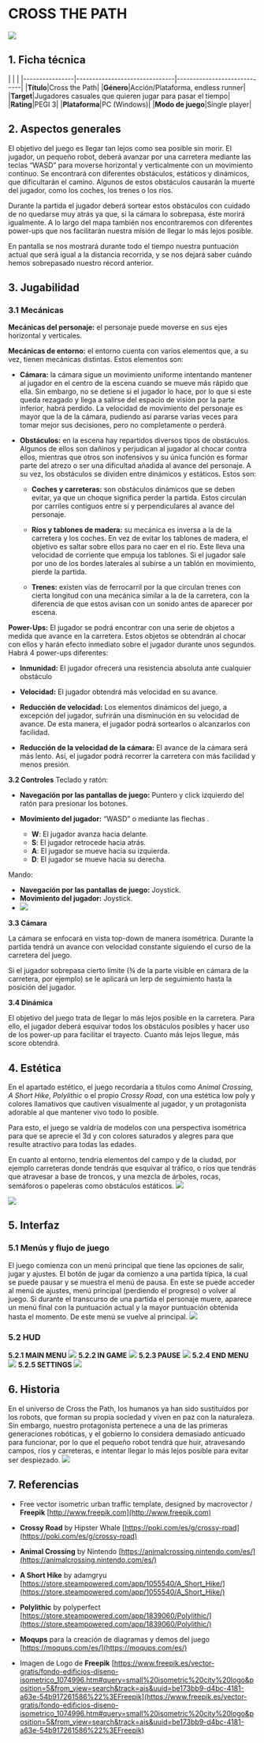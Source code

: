 ﻿# **CROSS THE PATH**
**![](https://lh7-us.googleusercontent.com/tX5_504h3_F3XO2bBb4I-GpfmWqsnwBvUx8hfpOMDvEZBUiHOhhyYCF15okseQXX5RKzXbB8144J1-I3kL35-TPEdAxVXW_lvdpjApnKA584bKBH75zdqeKbcsWIl2WylvOuN1f-xprCBn_oqeYnBRY)**
## 1. Ficha técnica

|               |                                              |
|----------------|-------------------------------|-----------------------------|
|**Título**|Cross the Path|
|**Género**|Acción/Plataforma, endless runner|
|**Target**|Jugadores casuales que quieren jugar para pasar el tiempo|
|**Rating**|PEGI 3|
|**Plataforma**|PC (Windows)|
|**Modo de juego**|Single player|

## 2. Aspectos generales

El objetivo del juego es llegar tan lejos como sea posible sin morir. El jugador, un pequeño robot, deberá avanzar por una carretera mediante las teclas “WASD” para moverse horizontal y verticalmente con un movimiento continuo. Se encontrará con diferentes obstáculos, estáticos y dinámicos, que dificultarán el camino. Algunos de estos obstáculos causarán la muerte del jugador, como los  coches, los trenes o los ríos.

Durante la partida el jugador deberá sortear estos obstáculos con cuidado de no quedarse muy atrás ya que, si la cámara lo sobrepasa, éste morirá igualmente. A lo largo del mapa también nos encontraremos con diferentes power-ups que nos facilitarán nuestra misión de llegar lo más lejos posible.

En pantalla se nos mostrará durante todo el tiempo nuestra puntuación actual que será igual a la distancia recorrida, y se nos dejará saber cuándo hemos sobrepasado nuestro récord anterior.

## 3. Jugabilidad
### 3.1 **Mecánicas**
**Mecánicas del personaje:** el personaje puede moverse en sus ejes horizontal y verticales.

**Mecánicas de entorno:** el entorno cuenta con varios elementos que, a su vez, tienen mecánicas distintas. Estos elementos son:
-   **Cámara:** la cámara sigue un movimiento uniforme intentando mantener al jugador en el centro de la escena cuando se mueve más rápido que ella. Sin embargo, no se detiene si el jugador lo hace, por lo que si este queda rezagado y llega a salirse del espacio de visión por la parte inferior, habrá perdido. La velocidad de movimiento del personaje es mayor que la de la cámara, pudiendo así pararse varias veces para tomar mejor sus decisiones, pero no completamente o perderá.
-   **Obstáculos:** en la escena hay repartidos diversos tipos de obstáculos. Algunos de ellos son dañinos y perjudican al jugador al chocar contra ellos, mientras que otros son inofensivos y su única función es formar parte del atrezo o ser una dificultad añadida al avance del personaje. A su vez, los obstáculos se dividen entre dinámicos y estáticos. Estos son:
    
	-   **Coches y carreteras:** son obstáculos dinámicos que se deben evitar, ya que un choque significa perder la partida. Estos circulan por carriles contiguos entre sí y perpendiculares al avance del personaje.
    
	-   **Ríos y tablones de madera:** su mecánica es inversa a la de la carretera y los coches. En vez de evitar los tablones de madera, el objetivo es saltar sobre ellos para no caer en el río. Este lleva una velocidad de corriente que empuja los tablones. Si el jugador sale por uno de los bordes laterales al subirse a un tablón en movimiento, pierde la partida.
    
	-   **Trenes:** existen vías de ferrocarril por la que circulan trenes con cierta longitud con una mecánica similar a la de la carretera, con la diferencia de que estos avisan con un sonido antes de aparecer por escena.

**Power-Ups:**
El jugador se podrá encontrar con una serie de objetos a medida que avance en la carretera. Estos objetos se obtendrán al chocar con ellos y harán efecto inmediato sobre el jugador durante unos segundos. Habrá 4 power-ups diferentes:

-   **Inmunidad:** El jugador ofrecerá una resistencia absoluta ante cualquier obstáculo
    
-   **Velocidad:** El jugador obtendrá más velocidad en su avance.
    
-   **Reducción de velocidad:** Los elementos dinámicos del juego, a excepción del jugador, sufrirán una disminución en su velocidad de avance. De esta manera, el jugador podrá sortearlos o alcanzarlos con facilidad.
    
-   **Reducción de la velocidad de la cámara:** El avance de la cámara será más lento. Así, el jugador podrá recorrer la carretera con más facilidad y menos presión.
    
**3.2 Controles**
Teclado y ratón:
-   **Navegación por las pantallas de juego:** Puntero y click izquierdo del ratón para presionar los botones.
    
-   **Movimiento del jugador:** “WASD” o mediante las flechas .
    
	- **W**: El jugador avanza hacia delante.
	- **S**: El jugador retrocede hacia atrás.
	- **A**: El jugador se mueve hacia su izquierda.
	- **D**: El jugador se mueve hacia su derecha.

Mando:
-   **Navegación por las pantallas de juego:** Joystick.
-   **Movimiento del jugador:** Joystick.
- **![](https://lh7-us.googleusercontent.com/Vur5VyP4kB-n4nKSXH4lRwYAWzJ2UPQmY8AxziVgtoDaOkb6NCdgohrulSh4NLwC7B1WsH9F1WPI8J_jFi4bEZcGqGThz-othZtxiyN5HokD69N5z0LG9iuevwjAu5nL9Jn_6Y1M3rNXNjfX70t8B2s)**

**3.3 Cámara**

La cámara se enfocará en vista top-down de manera isométrica. Durante la partida tendrá un avance con velocidad constante siguiendo el curso de la carretera del juego.

Si el jugador sobrepasa cierto límite (¾ de la parte visible en cámara de la carretera, por ejemplo) se le aplicará un lerp de seguimiento hasta la posición del jugador.

**3.4 Dinámica**

El objetivo del juego trata de llegar lo más lejos posible en la carretera. Para ello, el jugador deberá esquivar todos los obstáculos posibles y hacer uso de los power-up para facilitar el trayecto. Cuanto más lejos llegue, más score obtendrá.
## 4. Estética
En el apartado estético, el juego recordaría a títulos como *Animal Crossing*, *A Short Hike*, *Polylithic* o el propio *Crossy Road*, con una estética low poly y colores llamativos que cautiven visualmente al jugador, y un protagonista adorable al que mantener vivo todo lo posible.

Para esto, el juego se valdría de modelos con una perspectiva isométrica para que se aprecie el 3d y con colores saturados y alegres para que resulte atractivo para todas las edades.

En cuanto al entorno, tendría elementos del campo y de la ciudad, por ejemplo carreteras donde tendrás que esquivar al tráfico, o ríos que tendrás que atravesar a base de troncos, y una mezcla de árboles, rocas, semáforos o papeleras como obstáculos estáticos.
**![](https://lh7-us.googleusercontent.com/mcv_tQm3QFVk8yPQ2I1uVTp-wsxpCvn6F4czYCWOFc9r-yd47l7lQItyirA2F2So6K5M9ySCwp_OAyJe0TbL-3MGSwhwq8ktP3dlKvlLZGkYP7NywMmeCHBtLsL9dKKhVQ2NldG8-rlxig_OT1bU1fs)**

**![](https://lh7-us.googleusercontent.com/n7_U-DwQWUia3KwpAItrIHaiHoJA3aYR8ARb2lJvY_RT76AHdu2pz142lwVj0G5qQvN5JUUDWCjRWZvqQzNhp3eQa9XO-k_fwyd_bnqOJAyPwo3Q3DlPJvwTpJyTRI_8yuHorIAytRR-pZ1huM-YQZU)**
## 5. Interfaz
### **5.1 Menús y flujo de juego**
El juego comienza con un menú principal que tiene las opciones de salir, jugar y ajustes. El botón de jugar da comienzo a una partida típica, la cual se puede pausar y se muestra el menú de pausa. En este se puede acceder al menú de ajustes, menú principal (perdiendo el progreso) o volver al juego. Si durante el transcurso de una partida el personaje muere, aparece un menú final con la puntuación actual y la mayor puntuación obtenida hasta el momento. De este menú se vuelve al principal.
**![](https://lh7-us.googleusercontent.com/lw3zt9q_Rrp1_rVu7uxl5QgCNahllXlMlVgROR3lbX-FmuNzgGPeXnd-Zr-0jUCQITiEGkStxGUGSI6SQLkpsqAUnTaJWLcBObwE6-YGqN0WTrzz0CgNoGOdCtMII5uNTQCMWyWL6uOQSyC71cmbU-M)**
### **5.2 HUD**
**5.2.1 MAIN MENU**
**![](https://lh7-us.googleusercontent.com/KjviNoBdnybx1aLr8eO1rI2-QPukdHTsE6VBQRiPIkah1UISfrswQBK_IotqmpgmdvhxIxRiqn9JD9OGmtmUCVlhQkW8Zz9pPS5aLWWzwcxpJ_1BVaseOXOFNT0lylu9TLvjuBjExkj38KVHZ4TRtF8)**
**5.2.2 IN GAME**
**![](https://lh7-us.googleusercontent.com/DwbtBRZTb_SHtEjXr6tgtBjiQWEzTzqN3KmPbVQoHFYlDJenD1At900yOeupkoS5qyD5hkUUd1pCd4szCQaABf33yN10B1-U4kHCwI35M-84HegjvHukOysEYAR-isGAJRq6JEUKE0WJTO0jrjCfukM)**
**5.2.3 PAUSE**
**![](https://lh7-us.googleusercontent.com/egVvrygCNc7bCbCW9QZQSQNZaleMM-NRRqxrSsP6S-ErgOD3JUO-598k7hVRzWcpZ8S6duSBwD2i9P_CWWHQaaN0C3fdGCPMObjpXuX_lH-C5NqDeqH07vs272_vrAv12jwmuqlZMJaH4MmhKUINOMg)**
**5.2.4 END MENU**
**![](https://lh7-us.googleusercontent.com/xahP2ruET_zuWJF2P06TkgBHa8Uc0j7kPATGZK-UeHINMnIUseuFuEzzZbTKm_PN82iPtZkQA7nL-aUMS-Iy4p7-4i5dIsTfnjqbVReXKyOgh9A2wd3O4Mds03FSBQL7AK1y1QmQ73aG55OFgrxpcBM)**
**5.2.5 SETTINGS**
**![](https://lh7-us.googleusercontent.com/WH8riaz0VqO1uYQjj95cP4gZdf7E2Ol3oLYDKQ5kb6aTmFtqxoofAksAZ2vFw6PcbIHezSYuK3Fh85i57oG-XeN2bVmRMrm-wa73FLF_GejGedJB8WPer01kd-qD-GFIxGvESPr-XcRuesA7EbBZo2E)**
## 6. Historia
En el universo de Cross the Path, los humanos ya han sido sustituidos por los robots, que forman su propia sociedad y viven en paz con la naturaleza. Sin embargo, nuestro protagonista pertenece a una de las primeras generaciones robóticas, y el gobierno lo considera demasiado anticuado para funcionar, por lo que el pequeño robot tendrá que huir, atravesando campos, ríos y carreteras, e intentar llegar lo más lejos posible para evitar ser despiezado.
**![](https://lh7-us.googleusercontent.com/SdJ3Qz4OtK-ba2WOzjOfsb2qp0ln37YQOpXhYm5U13gGNxnLMtWTDIakwjUewCY-s3e3J0DUCvJVvZwHkfMtuc0Tos_zwIwlxxOfpL3EWqTr36SYREGn2v2qpyuXUhgCbWSImwP_FHqkza1AKEyqRLo)**
## 7. Referencias
- Free vector isometric urban traffic template, designed by macrovector / **Freepik**  [http://www.freepik.com](http://www.freepik.com)

- **Crossy Road** by Hipster Whale [https://poki.com/es/g/crossy-road](https://poki.com/es/g/crossy-road)

- **Animal Crossing** by Nintendo  [https://animalcrossing.nintendo.com/es/](https://animalcrossing.nintendo.com/es/)

- **A Short Hike** by adamgryu  [https://store.steampowered.com/app/1055540/A_Short_Hike/](https://store.steampowered.com/app/1055540/A_Short_Hike/)

- **Polylithic** by polyperfect [https://store.steampowered.com/app/1839060/Polylithic/](https://store.steampowered.com/app/1839060/Polylithic/)

- **Moqups** para la creación de diagramas y demos del juego [https://moqups.com/es/](https://moqups.com/es/)

- Imagen de Logo de **Freepik** [https://www.freepik.es/vector-gratis/fondo-edificios-diseno-isometrico_1074996.htm#query=small%20isometric%20city%20logo&position=5&from_view=search&track=ais&uuid=be173bb9-d4bc-4181-a63e-54b917261586%22%3EFreepik](https://www.freepik.es/vector-gratis/fondo-edificios-diseno-isometrico_1074996.htm#query=small%20isometric%20city%20logo&position=5&from_view=search&track=ais&uuid=be173bb9-d4bc-4181-a63e-54b917261586%22%3EFreepik)
